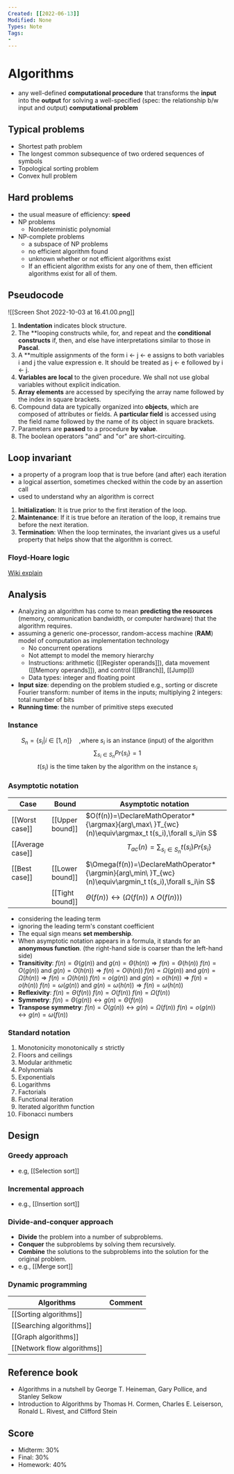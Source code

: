 ```yaml
---
Created: [[2022-06-13]]
Modified: None
Types: Note
Tags: 
- 
---
```

# Algorithms
- any well-defined **computational procedure** that transforms the **input** into the **output** for solving a well-specified (spec: the relationship b/w input and output) **computational problem**

## Typical problems
- Shortest path problem
- The longest common subsequence of two ordered sequences of symbols
- Topological sorting problem
- Convex hull problem

## Hard problems
- the usual measure of efficiency: **speed**
- NP problems
	- Nondeterministic polynomial
- NP-complete problems
	- a subspace of NP problems
	- no efficient algorithm found
	- unknown whether or not efficient algorithms exist
	- If an efficient algorithm exists for any one of them, then efficient algorithms exist for all of them. 

## Pseudocode
![[Screen Shot 2022-10-03 at 16.41.00.png]]
1. **Indentation** indicates block structure. 
2. The **looping constructs while, for, and repeat and the **conditional constructs** if, then, and else have interpretations similar to those in **Pascal**. 
3. A **multiple assignments of the form i <- j ← e assigns to both variables i and j the value expression e. It should be treated as j ← e followed by i <- j. 
4. **Variables are local** to the given procedure. We shall not use global variables without explicit indication. 
5. **Array elements** are accessed by specifying the array name followed by the index in square brackets. 
6. Compound data are typically organized into **objects**, which are composed of attributes or fields. A **particular field** is accessed using the field name followed by the name of its object in square brackets. 
7. Parameters are **passed** to a procedure **by value**. 
8. The boolean operators "and" and "or" are short-circuiting. 

## Loop invariant
- a property of a program loop that is true before (and after) each iteration
- a logical assertion, sometimes checked within the code by an assertion call
- used to understand why an algorithm is correct
1. **Initialization**: It is true prior to the first iteration of the loop.
2. **Maintenance**: If it is true before an iteration of the loop, it remains true before the next iteration.
3. **Termination**: When the loop terminates, the invariant gives us a useful property that helps show that the algorithm is correct.
### Floyd-Hoare logic
[Wiki explain](https://en.wikipedia.org/wiki/Hoare_logic)

## Analysis
- Analyzing an algorithm has come to mean **predicting the resources** (memory, communication bandwidth, or computer hardware) that the algorithm requires. 
- assuming a generic one-processor, random-access machine (**RAM**) model of computation as implementation technology
	- No concurrent operations
	- Not attempt to model the memory hierarchy
	- Instructions: arithmetic ([[Register operands]]), data movement ([[Memory operands]]), and control ([[Branch]], [[Jump]])
	- Data types: integer and floating point
- **Input size**: depending on the problem studied
  e.g., sorting or discrete Fourier transform: number of items in the inputs; multiplying 2 integers: total number of bits
- **Running time**: the number of primitive steps executed
### Instance
$$S_n=\{s_i|i\in[1,n]\}\quad\text{,where } s_i\text{ is an instance (input) of the algorithm}$$
$$\sum_{s_i\in S_n} Pr\{s_i\}=1$$
$$t(s_i)\text{ is the time taken by the algorithm on the instance }s_i$$
### Asymptotic notation
| Case             | Bound           | Asymptotic notation                                                                                       |
| ---------------- | --------------- | --------------------------------------------------------------------------------------------------------- |
| [[Worst case]]   | [[Upper bound]] | $O(f(n))=\DeclareMathOperator*{\argmax}{arg\,max\ }T_{wc}(n)\equiv\argmax_t t(s_i),\forall s_i\in S$      |
| [[Average case]] |                 | $\quad\quad\quad\quad\quad T_{ac}(n)=\sum_{s_i\in S_n}t(s_i)Pr\{s_i\}$                                    |
| [[Best case]]    | [[Lower bound]] | $\Omega(f(n))=\DeclareMathOperator*{\argmin}{arg\,min\ }T_{wc}(n)\equiv\argmin_t t(s_i),\forall s_i\in S$ |
|                  | [[Tight bound]] | $\Theta(f(n))\leftrightarrow(\Omega(f(n))\land O(f(n)))$                                                  |
- considering the leading term
- ignoring the leading term's constant coefficient
- The equal sign means **set membership**. 
- When asymptotic notation appears in a formula, it stands for an **anonymous function**. (the right-hand side is coarser than the left-hand side)
- **Transitivity**: 
  $f(n)=\Theta(g(n))\text{ and }g(n)=\Theta(h(n))\Rightarrow f(n)=\Theta(h(n))$
  $f(n)=O(g(n))\text{ and }g(n)=O(h(n))\Rightarrow f(n)=O(h(n))$
  $f(n)=\Omega(g(n))\text{ and }g(n)=\Omega(h(n))\Rightarrow f(n)=\Omega(h(n))$
  $f(n)=o(g(n))\text{ and }g(n)=o(h(n))\Rightarrow f(n)=o(h(n))$
  $f(n)=\omega(g(n))\text{ and }g(n)=\omega(h(n))\Rightarrow f(n)=\omega(h(n))$
- **Reflexivity**: 
  $f(n)=\Theta(f(n))$
  $f(n)=O(f(n))$
  $f(n)=\Omega(f(n))$
- **Symmetry**: 
  $f(n)=\Theta(g(n))\leftrightarrow g(n)=\Theta(f(n))$
- **Transpose symmetry**: 
  $f(n)=O(g(n))\leftrightarrow g(n)=\Omega(f(n))$
  $f(n)=o(g(n))\leftrightarrow g(n)=\omega(f(n))$
### Standard notation
1. Monotonicity
   monotonically $\leq$ strictly
2. Floors and ceilings
3. Modular arithmetic
4. Polynomials
5. Exponentials
6. Logarithms
7. Factorials
8. Functional iteration
9. Iterated algorithm function
10. Fibonacci numbers

## Design
### Greedy approach
- e.g, [[Selection sort]]
### Incremental approach
- e.g., [[Insertion sort]]
### Divide-and-conquer approach
- **Divide** the problem into a number of subproblems. 
- **Conquer** the subproblems by solving them recursively. 
- **Combine** the solutions to the subproblems into the solution for the original problem. 
- e.g., [[Merge sort]]
### Dynamic programming

| Algorithms                  | Comment |
| --------------------------- | ------- |
| [[Sorting algorithms]]      |         |
| [[Searching algorithms]]    |         |
| [[Graph algorithms]]        |         |
| [[Network flow algorithms]] |         |

## Reference book
- Algorithms in a nutshell by George T. Heineman, Gary Pollice, and Stanley Selkow
- Introduction to Algorithms by Thomas H. Cormen, Charles E. Leiserson, Ronald L. Rivest, and Clifford Stein

## Score
- Midterm: 30%
- Final: 30%
- Homework: 40%

